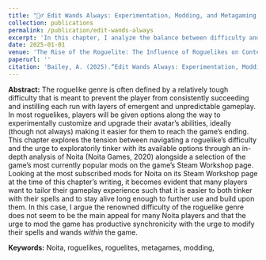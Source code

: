 ```yaml
---
title: "🧙‍♂️ Edit Wands Always: Experimentation, Modding, and Metagaming in Noita (forthcoming)"
collection: publications
permalink: /publication/edit-wands-always
excerpt: 'In this chapter, I analyze the balance between difficulty and experimental customization in the roguelike game <i>Noita</i> and its popular mods. I argue that many players are more drawn to modifying their gameplay experience and spells than to the game&apos;s traditional challenge, highlighting the productive synergy between modding and in-game tinkering.'
date: 2025-01-01
venue: 'The Rise of the Roguelite: The Influence of Roguelikes on Contemporary Video Games'
paperurl: ''
citation: 'Bailey, A. (2025).“Edit Wands Always: Experimentation, Modding, and Metagaming in Noita.” In <i>The Rise of the Roguelite: The Influence of Roguelikes on Contemporary Video Games</i>, edited by James Cartlidge, Bloomsbury.'
---
```


<b>Abstract:</b> The roguelike genre is often defined by a relatively tough difficulty that is meant to prevent the player from consistently succeeding and instilling each run with layers of emergent and unpredictable gameplay. In most roguelikes, players will be given options along the way to experimentally customize and upgrade their avatar’s abilities, ideally (though not always) making it easier for them to reach the game’s ending. This chapter explores the tension between navigating a roguelike’s difficulty and the urge to exploratorily tinker with its available options through an in-depth analysis of Noita (Noita Games, 2020) alongside a selection of the game’s most currently popular mods on the game’s Steam Workshop page. Looking at the most subscribed mods for Noita on its Steam Workshop page at the time of this chapter’s writing, it becomes evident that many players want to tailor their gameplay experience such that it is easier to both tinker with their spells and to stay alive long enough to further use and build upon them. In this case, I argue the renowned difficulty of the roguelike genre does not seem to be the main appeal for many Noita players and that the urge to mod the game has productive synchronicity with the urge to modify their spells and wands <i>within</i> the game.

<b>Keywords:</b> Noita, roguelikes, roguelites, metagames, modding, 

